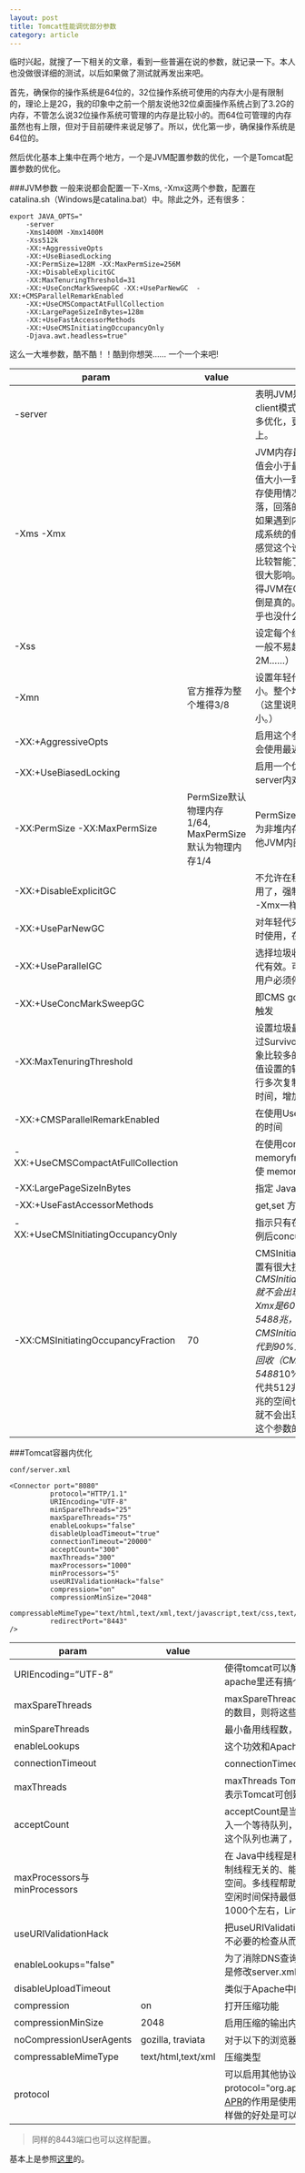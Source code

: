 ```yaml
---
layout: post
title: Tomcat性能调优部分参数
category: article
---
```


临时兴起，就搜了一下相关的文章，看到一些普遍在说的参数，就记录一下。本人也没做很详细的测试，以后如果做了测试就再发出来吧。

首先，确保你的操作系统是64位的，32位操作系统可使用的内存大小是有限制的，理论上是2G，我的印象中之前一个朋友说他32位桌面操作系统占到了3.2G的内存，不管怎么说32位操作系统可管理的内存是比较小的。而64位可管理的内存虽然也有上限，但对于目前硬件来说足够了。所以，优化第一步，确保操作系统是64位的。

然后优化基本上集中在两个地方，一个是JVM配置参数的优化，一个是Tomcat配置参数的优化。

###JVM参数
一般来说都会配置一下-Xms, -Xmx这两个参数，配置在catalina.sh（Windows是catalina.bat）中。除此之外，还有很多：

```
export JAVA_OPTS="
	-server 
	-Xms1400M -Xmx1400M 
	-Xss512k 
	-XX:+AggressiveOpts 
	-XX:+UseBiasedLocking 
	-XX:PermSize=128M -XX:MaxPermSize=256M 
	-XX:+DisableExplicitGC 
	-XX:MaxTenuringThreshold=31 
	-XX:+UseConcMarkSweepGC -XX:+UseParNewGC  -XX:+CMSParallelRemarkEnabled 
	-XX:+UseCMSCompactAtFullCollection 
	-XX:LargePageSizeInBytes=128m  
	-XX:+UseFastAccessorMethods 
	-XX:+UseCMSInitiatingOccupancyOnly 
	-Djava.awt.headless=true"
```

这么一大堆参数，酷不酷！！酷到你想哭……
 一个一个来吧!

|param|value|description|
|----|----|----|
|-server||表明JVM是运行在server模式下，默认是运行在client模式下，server模式肯定比client模式有更多优化，更好的性能，所以没理由不把这个加上。|
|-Xms -Xmx||JVM内存最小值和最大值，一般来说设置的最小值会小于最大值，但也有地方说需要保持这两个值大小一致，原因是随着系统并发越来越高，内存使用情况逐渐上升，达到最高点之后开始回落，回落的代价是CPU高速运转进行垃圾回收，如果遇到内存大起大落的状况，严重情况下会造成系统的假死，因为JVM在进行垃圾回收。（个人感觉这个说法有待验证，现在的垃圾回收器已经比较智能了，不至于会对JVM中运行的线程造成很大影响。最大值最小值设置为一样的值，会使得JVM在GC之后不用为新的对象重新分配内存，倒是真的。另外，最小值设置的比最大值小，似乎也没什么好处。）|
|-Xss||设定每个线程的堆栈大小，依照实际情况而定。一般不易超过1M。（我看我们的生存环境设置为2M……）|
|-Xmn|官方推荐为整个堆得3/8|设置年轻代大小，增大年轻代将减少老年代的大小。整个堆的大小 = 年轻代大小+老年代大小。（这里说明一下-Xms -Xms设置的是堆内存大小。）|
|-XX:+AggressiveOpts||启用这个参数之后，每当JDK升级之后，JVM都会使用最近加入的优化技术。|
|-XX:+UseBiasedLocking||启用一个优化了的线程锁，这个优化使得app server内对线程处理自动进行最优调配。|
|-XX:PermSize -XX:MaxPermSize|PermSize默认物理内存1/64, MaxPermSize默认为物理内存1/4|PermSize设置非堆内存初始化值, MaxPermSize为非堆内存的最大值，非堆内存包括方法区和其他JVM内部处理或者优化需要的内存。|
|-XX:+DisableExplicitGC| | 不允许在程序中显式调用‘System.gc()’，如果调用了，强制进行内存回收，导致的问题跟 -Xms -Xmx一样（感觉有待验证）|
|-XX:+UseParNewGC| |对年轻代采用多线程并行回收。可与CMS收集同时使用，在serial基础上实现的多线程收集器|
|-XX:+UseParallelGC| |选择垃圾收集器为并行收集器。此配置仅对年轻代有效。可以同时并行多个垃圾收集线程，此时用户必须停止|
|-XX:+UseConcMarkSweepGC||即CMS gc，它使用的是gc估算触发和heap占用触发|
|-XX:MaxTenuringThreshold||设置垃圾最大年龄，如果为0，则年轻代对象不经过Survivor区，直接进入年老代。对于年老代对象比较多的应用，这样可以提高效率。如果将此值设置的较大，则年轻代对象会在Survivor区进行多次复制，这样可以增加对象再年轻代的存活时间，增加在年轻代即被回收的概率。|
|-XX:+CMSParallelRemarkEnabled||在使用UseParNewGC 的情况下, 尽量减少 mark 的时间|
|-XX:+UseCMSCompactAtFullCollection||在使用concurrent gc 的情况下, 防止 memoryfragmention, 对live object 进行整理, 使 memory 碎片减少。|
|-XX:LargePageSizeInBytes||指定 Java heap的分页页面大小|
|-XX:+UseFastAccessorMethods||get,set 方法转成本地代码|
|-XX:+UseCMSInitiatingOccupancyOnly||指示只有在 oldgeneration 在使用了初始化的比例后concurrent collector 启动收集|
|-XX:CMSInitiatingOccupancyFraction| 70 |CMSInitiatingOccupancyFraction，这个参数设置有很大技巧，基本上满足(Xmx-Xmn)*(100- CMSInitiatingOccupancyFraction)/100>=Xmn就不会出现promotion failed。在我的应用中Xmx是6000，Xmn是512，那么Xmx-Xmn是5488兆，也就是年老代有5488 兆，CMSInitiatingOccupancyFraction=90说明年老代到90%满的时候开始执行对年老代的并发垃圾回收（CMS），这时还 剩10%的空间是5488*10%=548兆，所以即使Xmn（也就是年轻代共512兆）里所有对象都搬到年老代里，548兆的空间也足够了，所以只要满 足上面的公式，就不会出现垃圾回收时的promotion failed；因此这个参数的设置必须与Xmn关联在一起。|

###Tomcat容器内优化

```
conf/server.xml

<Connector port="8080" 
		  protocol="HTTP/1.1"
          URIEncoding="UTF-8"  
          minSpareThreads="25" 
          maxSpareThreads="75"
          enableLookups="false" 
          disableUploadTimeout="true" 
          connectionTimeout="20000"
          acceptCount="300"  
          maxThreads="300" 
          maxProcessors="1000" 
          minProcessors="5"
          useURIValidationHack="false"
          compression="on" 
          compressionMinSize="2048"
          compressableMimeType="text/html,text/xml,text/javascript,text/css,text/plain"
          redirectPort="8443"
/>
```

|param|value|description|
|----|----|----|
|URIEncoding=”UTF-8”||使得tomcat可以解析含有中文名的文件的url，真方便，不像apache里还有搞个mod_encoding，还要手工编译|
|maxSpareThreads||maxSpareThreads 的意思就是如果空闲状态的线程数多于设置的数目，则将这些线程中止，减少这个池中的线程总数。|
|minSpareThreads||最小备用线程数，tomcat启动时的初始化的线程数。|
|enableLookups||这个功效和Apache中的HostnameLookups一样，设为关闭。|
|connectionTimeout||connectionTimeout为网络连接超时时间毫秒数。|
|maxThreads||maxThreads Tomcat使用线程来处理接收的每个请求。这个值表示Tomcat可创建的最大的线程数，即最大并发数。|
|acceptCount||acceptCount是当线程数达到maxThreads后，后续请求会被放入一个等待队列，这个acceptCount是这个队列的大小，如果这个队列也满了，就直接refuse connection。|
|maxProcessors与minProcessors||在 Java中线程是程序运行时的路径，是在一个程序中与其它控制线程无关的、能够独立运行的代码段。它们共享相同的地址空间。多线程帮助程序员写出CPU最 大利用率的高效程序，使空闲时间保持最低，从而接受更多的请求。通常Windows是1000个左右，Linux是2000个左右。|
|useURIValidationHack||把useURIValidationHack设成"false"，可以减少它对一些url的不必要的检查从而减省开销。|
|enableLookups="false"||为了消除DNS查询对性能的影响我们可以关闭DNS查询，方式是修改server.xml文件中的enableLookups参数值。|
|disableUploadTimeout||类似于Apache中的keeyalive一样|
|compression|on|打开压缩功能|
|compressionMinSize|2048|启用压缩的输出内容大小，这里面默认为2KB|
|noCompressionUserAgents|gozilla, traviata| 对于以下的浏览器，不启用压缩|
|compressableMimeType|text/html,text/xml|压缩类型|
|protocol||可以启用其他协议，例如：protocol="org.apache.coyote.http11.Http11AprProtocol"， [APR](http://tomcat.apache.org/tomcat-6.0-doc/apr.html)的作用是使用JNI的方式来读取文件以及进行网络传输，这样做的好处是可以大大提示tomcat对静态文件的处理能力。|

> 同样的8443端口也可以这样配置。

基本上是参照[这里](http://blog.csdn.net/lifetragedy/article/details/7708724)的。
